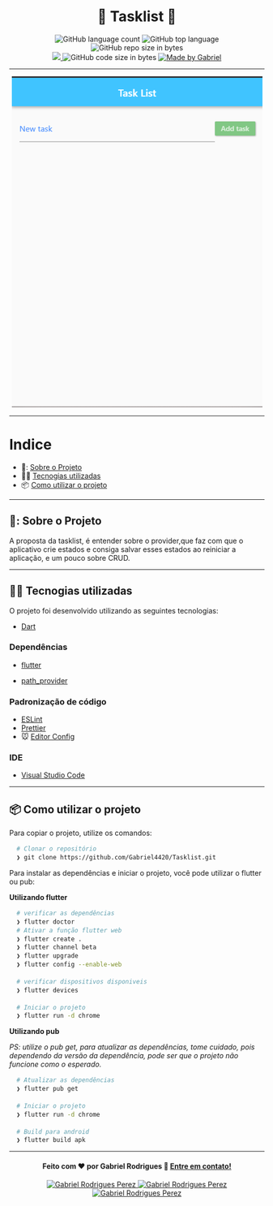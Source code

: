 <h1 align="center">
  📑 Tasklist 📑
</h1>

<p align="center">
   <img alt="GitHub language count" src="https://img.shields.io/github/languages/count/Gabriel4420/Tasklist">

  <img alt="GitHub top language" src="https://img.shields.io/github/languages/top/Gabriel4420/Tasklist?logo=html">

  <img alt="GitHub repo size in bytes" src="https://img.shields.io/github/repo-size/Gabriel4420/Tasklist?color=green">

  <br>
  
  <a href="https://www.codacy.com/manual/Gabriel4420/Tasklist?utm_source=github.com&amp;utm_medium=referral&amp;utm_content=Gabriel4420/Tasklist&amp;utm_campaign=Badge_Grade">
    <img src="https://app.codacy.com/project/badge/Grade/6dd6b46abeb14e99935a2b9ac5c6ede2"/>
  </a>
  
  <img alt="GitHub code size in bytes" src="https://img.shields.io/github/last-commit/Gabriel4420/Tasklist">


  <a href="https://www.linkedin.com/in/gabriel-rodrigues-perez-2069b072/">
    <img alt="Made by Gabriel" src="https://img.shields.io/badge/made%20by-Gabriel-%2304D361">
  </a>
</p>

---

<p align="center">
  <img alt="Gif da Aplicação" src="assets/HomeApp.png" />
</p>

---

# Indice

- 📑: [Sobre o Projeto](#📑-sobre-o-projeto)
- 👨‍💻️ [Tecnogias utilizadas](#%EF%B8%8F-tecnogias-utilizadas)
- 📦️ [Como utilizar o projeto](#%EF%B8%8F-como-utilizar-o-projeto)
---

## 📑: Sobre o Projeto

A proposta da tasklist, é entender sobre o provider,que faz com que o aplicativo crie estados e consiga salvar esses estados ao reiniciar a aplicação, e um pouco sobre CRUD.

---

## 👨‍💻️ Tecnogias utilizadas

O projeto foi desenvolvido utilizando as seguintes tecnologias:

- [Dart](https://dart.dev/)


### Dependências

  - [flutter](https://flutter.dev)

  - [path_provider](https://pub.dev/packages/path_provider)


### Padronização de código

  - [ESLint](https://eslint.org/)
  - [Prettier](https://prettier.io/)
  - :mouse: [Editor Config](https://editorconfig.org/)

### IDE

  - [Visual Studio Code](https://code.visualstudio.com/)

---

## 📦️ Como utilizar o projeto

Para copiar o projeto, utilize os comandos:

```bash
  # Clonar o repositório
  ❯ git clone https://github.com/Gabriel4420/Tasklist.git

```
Para instalar as dependências e iniciar o projeto, você pode utilizar o flutter ou pub:

**Utilizando flutter**

```bash
  # verificar as dependências
  ❯ flutter doctor
  # Ativar a função flutter web
  ❯ flutter create .
  ❯ flutter channel beta
  ❯ flutter upgrade
  ❯ flutter config --enable-web

  # verificar dispositivos disponiveis
  ❯ flutter devices
 
  # Iniciar o projeto
  ❯ flutter run -d chrome
```

**Utilizando pub**

*PS: utilize o pub get, para atualizar as dependências, tome cuidado, pois dependendo da versão da dependência, pode ser que o projeto não funcione como o esperado.*

```bash
  # Atualizar as dependências
  ❯ flutter pub get

  # Iniciar o projeto
  ❯ flutter run -d chrome
  
  # Build para android
  ❯ flutter build apk

```

---

<h4 align="center">
  Feito com ❤️ por Gabriel Rodrigues 👋️ <a href="mailto:gabriel_rodrigues_perez@hotmail.com">Entre em contato!</a>
</h4>

<p align="center">

  <a href="https://www.linkedin.com/in/gabriel-rodrigues-perez-2069b072/">
    <img alt="Gabriel Rodrigues Perez" src="https://img.shields.io/badge/LinkedIn-Gabriel_Rodrigues-0e76a8?style=flat&logoColor=white&logo=linkedin">
  </a>
  <a href="https://www.facebook.com/gabriel.rodrigues.perez">
    <img alt="Gabriel Rodrigues Perez" src="https://img.shields.io/badge/Facebook-Gabriel_Rodrigues-1778F2?style=flat&logoColor=white&logo=facebook">
  </a>
  <a href="https://www.instagram.com/gabriel_rodrigues_perez/">
    <img alt="Gabriel Rodrigues Perez" src="https://img.shields.io/badge/Instagram-@gabriel4420-833AB4?style=flat&logoColor=white&logo=instagram">
  </a>
  
  
</p>